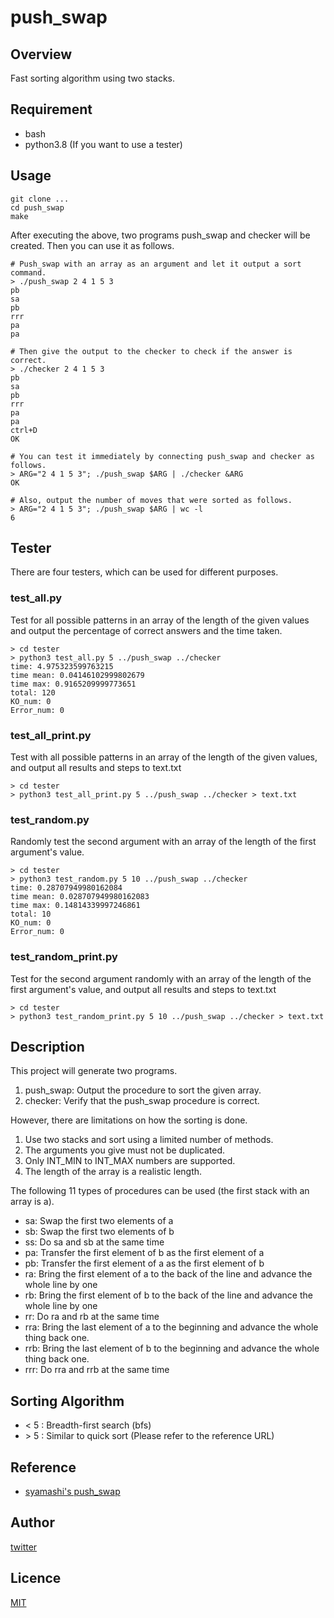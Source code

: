 # push_swap

## Overview

Fast sorting algorithm using two stacks.

## Requirement

- bash
- python3.8 (If you want to use a tester)

## Usage

```
git clone ...
cd push_swap
make
```

After executing the above, two programs push_swap and checker will be created.
Then you can use it as follows.

```
# Push_swap with an array as an argument and let it output a sort command.
> ./push_swap 2 4 1 5 3
pb
sa
pb
rrr
pa
pa

# Then give the output to the checker to check if the answer is correct.
> ./checker 2 4 1 5 3
pb
sa
pb
rrr
pa
pa
ctrl+D
OK

# You can test it immediately by connecting push_swap and checker as follows.
> ARG="2 4 1 5 3"; ./push_swap $ARG | ./checker &ARG
OK

# Also, output the number of moves that were sorted as follows.
> ARG="2 4 1 5 3"; ./push_swap $ARG | wc -l
6
```

## Tester

There are four testers, which can be used for different purposes.

### test_all.py

Test for all possible patterns in an array of the length of the given values
and output the percentage of correct answers and the time taken.

```
> cd tester
> python3 test_all.py 5 ../push_swap ../checker
time: 4.975323599763215
time mean: 0.04146102999802679
time max: 0.9165209999773651
total: 120
KO_num: 0
Error_num: 0
```

### test_all_print.py

Test with all possible patterns in an array of the length of the given values,
and output all results and steps to text.txt

```
> cd tester
> python3 test_all_print.py 5 ../push_swap ../checker > text.txt
```

### test_random.py

Randomly test the second argument with an array of the length of the first argument's value.

```
> cd tester
> python3 test_random.py 5 10 ../push_swap ../checker
time: 0.28707949980162084
time mean: 0.028707949980162083
time max: 0.14814339997246861
total: 10
KO_num: 0
Error_num: 0
```

### test_random_print.py

Test for the second argument randomly with an array of the length of the first argument's value,
and output all results and steps to text.txt

```
> cd tester
> python3 test_random_print.py 5 10 ../push_swap ../checker > text.txt
```

## Description

This project will generate two programs.

1. push_swap: Output the procedure to sort the given array.
2. checker: Verify that the push_swap procedure is correct.

However, there are limitations on how the sorting is done.

1. Use two stacks and sort using a limited number of methods.
2. The arguments you give must not be duplicated.
3. Only INT_MIN to INT_MAX numbers are supported.
4. The length of the array is a realistic length.

The following 11 types of procedures can be used (the first stack with an array is a).

- sa: Swap the first two elements of a
- sb: Swap the first two elements of b
- ss: Do sa and sb at the same time
- pa: Transfer the first element of b as the first element of a
- pb: Transfer the first element of a as the first element of b
- ra: Bring the first element of a to the back of the line and advance the whole line by one
- rb: Bring the first element of b to the back of the line and advance the whole line by one
- rr: Do ra and rb at the same time
- rra: Bring the last element of a to the beginning and advance the whole thing back one.
- rrb: Bring the last element of b to the beginning and advance the whole thing back one.
- rrr: Do rra and rrb at the same time

## Sorting Algorithm

- < 5 : Breadth-first search (bfs)
- \> 5 : Similar to quick sort (Please refer to the reference URL)

## Reference

- [syamashi's push_swap](https://note.com/syamashi/n/n602158ffc662)

## Author

[twitter](https://twitter.com/Kotabrog)

## Licence

[MIT](https://github.com/kotabrog/push_swap/blob/main/LICENSE)
